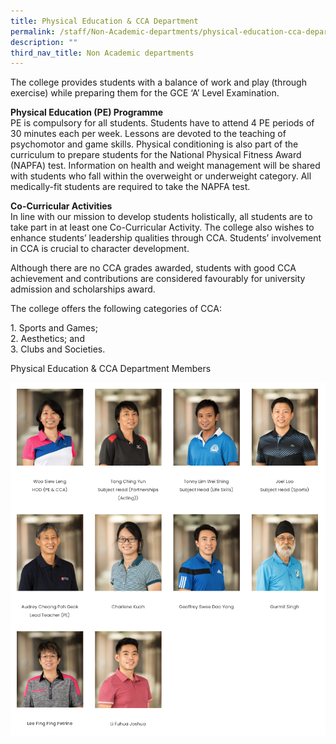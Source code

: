 ```yaml
---
title: Physical Education & CCA Department
permalink: /staff/Non-Academic-departments/physical-education-cca-department/
description: ""
third_nav_title: Non Academic departments
---
```


<div data-node="5f4bfd6861dcf">
<div data-node="5f4bfe33d0af6">
<div data-node="5f449d4b2d879">
<div data-node="5ff3ce3087d92">
<div data-node="5f4b48598a43a">
<p>The college provides students with a balance of work and play (through exercise) while preparing them for the GCE &lsquo;A&rsquo; Level Examination.</p>
<p><strong>Physical Education (PE) Programme</strong><br />PE is compulsory for all students. Students have to attend 4 PE periods of 30 minutes each per week. Lessons are devoted to the teaching of psychomotor and game skills. Physical conditioning is also part of the curriculum to prepare students for the National Physical Fitness Award (NAPFA) test. Information on health and weight management will be shared with students who fall within the overweight or underweight category. All medically-fit students are required to take the NAPFA test.</p>
<p><strong>Co-Curricular Activities</strong><br />In line with our mission to develop students holistically, all students are to take part in at least one Co-Curricular Activity. The college also wishes to enhance students&rsquo; leadership qualities through CCA. Students&rsquo; involvement in CCA is crucial to character development.</p>
<p>Although there are no CCA grades awarded, students with good CCA achievement and contributions are considered favourably for university admission and scholarships award.</p>
<p>The college offers the following categories of CCA:</p>
<p>1. Sports and Games;<br />2. Aesthetics; and<br />3. Clubs and Societies.</p>
</div>
</div>
</div>
</div>
</div>

Physical Education & CCA Department Members

![](/images/pe3.png)